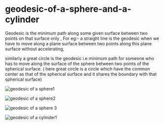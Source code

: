 # geodesic-of-a-sphere-and-a-cylinder
Geodesic is the minimum path along some given surface between two points on that surface only ,
For eg:- a straight line is the geodesic when we have to move along a plane surface between two points along this plane surface without accelerating,

similarly a great circle is the geodesic i.e minimum path for someone who has to move along the surface of the sphere between two points of the
spherical surface.
( here great circle is a circle which have the common center as that of the spherical surface and it shares the boundary with that spherical surface)

![geodesic of a sphere1](https://user-images.githubusercontent.com/92621469/137580264-a92e3f73-d2d3-479f-9fc3-43723c8908ad.gif)


![geodesic of a sphere2](https://user-images.githubusercontent.com/92621469/137580412-1733e4c2-97ef-4a08-8b9d-a5fcf9fd22f7.gif)

![geodesic of a sphere 3](https://user-images.githubusercontent.com/92621469/137580429-dae5d139-f3ab-498a-aad0-389468576b21.gif)

![geodesic of a cylinder1](https://user-images.githubusercontent.com/92621469/137580440-236238cf-5e54-4277-9d58-b9d5a3a71192.gif)


